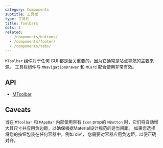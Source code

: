 ```yaml
---
category: Components
subtitle: 工具栏
type: 工具栏
title: Toolbars
cols: 1
related:
  - /components/buttons/
  - /components/footer/
  - /components/tabs/
---
```


`MToolbar` 组件对于任何 GUI 都是至关重要的，因为它通常是站点导航的主要来源。 工具栏组件与 `MNavigationDrawer` 和 `MCard` 配合使用非常有效。

## API

- [MToolbar](/docs/api/MToolbar)

## Caveats

<!--alert:warning-->
当在 `MToolbar` 和 `MAppBar` 内部使用带有 `Icon` prop的 `MButton` 时，它们将自动增大其尺寸并应用负边距，以确保根据Material设计规范的适当间距。 如果您选择将您的按钮包装在任何容器中，例如`div’， 您需要对容器应用负边距，以便正确对齐。